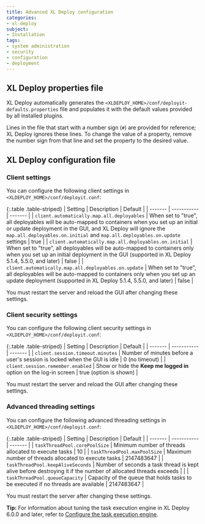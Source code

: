 ```yaml
---
title: Advanced XL Deploy configuration
categories:
- xl-deploy
subject:
- Installation
tags:
- system administration
- security
- configuration
- deployment
---
```


## XL Deploy properties file

XL Deploy automatically generates the `<XLDEPLOY_HOME>/conf/deployit-defaults.properties` file and populates it with the default values provided by all installed plugins.

Lines in the file that start with a number sign (`#`) are provided for reference; XL Deploy ignores these lines. To change the value of a property, remove the number sign from that line and set the property to the desired value.

## XL Deploy configuration file

### Client settings

You can configure the following client settings in `<XLDEPLOY_HOME>/conf/deployit.conf`:

{:.table .table-striped}
| Setting | Description | Default |
| ------- | ----------- | ------- |
| `client.automatically.map.all.deployables` | When set to "true", all deployables will be auto-mapped to containers when you set up an initial or update deployment in the GUI, and XL Deploy will ignore the `map.all.deployables.on.initial` and `map.all.deployables.on.update` settings | true |
| `client.automatically.map.all.deployables.on.initial` | When set to "true", all deployables will be auto-mapped to containers only when you set up an initial deployment in the GUI (supported in XL Deploy 5.1.4, 5.5.0, and later) | false |
| `client.automatically.map.all.deployables.on.update` | When set to "true", all deployables will be auto-mapped to containers only when you set up an update deployment (supported in XL Deploy 5.1.4, 5.5.0, and later) | false |

You must restart the server and reload the GUI after changing these settings.

### Client security settings

You can configure the following client security settings in `<XLDEPLOY_HOME>/conf/deployit.conf`:

{:.table .table-striped}
| Setting | Description | Default |
| ------- | ----------- | ------- |
| `client.session.timeout.minutes` | Number of minutes before a user's session is locked when the GUI is idle | 0 (no timeout) |
| `client.session.remember.enabled` | Show or hide the **Keep me logged in** option on the log-in screen | true (option is shown) |

You must restart the server and reload the GUI after changing these settings.

### Advanced threading settings

You can configure the following advanced threading settings in `<XLDEPLOY_HOME>/conf/deployit.conf`:

{:.table .table-striped}
| Setting | Description | Default |
| ------- | ----------- | ------- |
| `taskThreadPool.corePoolSize` | Minimum number of threads allocated to execute tasks | 10 |
| `taskThreadPool.maxPoolSize` | Maximum number of threads allocated to execute tasks | 2147483647 |
| `taskThreadPool.keepAliveSeconds` | Number of seconds a task thread is kept alive before destroying it if the number of allocated threads exceeds | |
| `taskThreadPool.queueCapacity` | Capacity of the queue that holds tasks to be executed if no threads are available | 2147483647 |

You must restart the server after changing these settings.

**Tip:** For information about tuning the task execution engine in XL Deploy 6.0.0 and later, refer to [Configure the task execution engine](/xl-deploy/how-to/configure-the-task-execution-engine.html).
